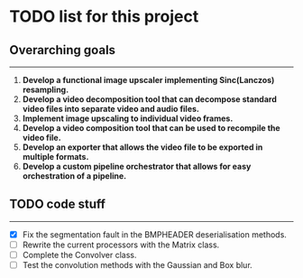 # TODO list for this project

## Overarching goals
---
1. **Develop a functional image upscaler implementing Sinc(Lanczos) resampling.**
2. **Develop a video decomposition tool that can decompose standard video files into separate video and audio files.**
3. **Implement image upscaling to individual video frames.**
4. **Develop a video composition tool that can be used to recompile the video file.**
5. **Develop an exporter that allows the video file to be exported in multiple formats.**
6. **Develop a custom pipeline orchestrator that allows for easy orchestration of a pipeline.**

## TODO code stuff
---
 - [x] Fix the segmentation fault in the BMPHEADER deserialisation methods.
 - [ ] Rewrite the current processors with the Matrix class.
 - [ ] Complete the Convolver class.
 - [ ] Test the convolution methods with the Gaussian and Box blur.